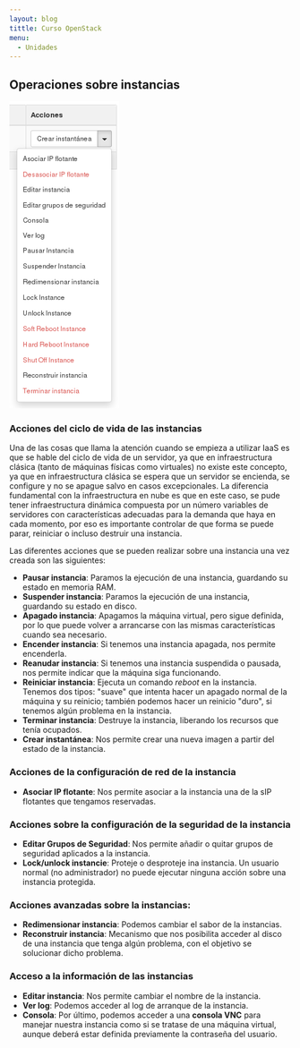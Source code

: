 ```yaml
---
layout: blog
tittle: Curso OpenStack
menu:
  - Unidades
---
```


## Operaciones sobre instancias

![acciones](img/operaciones/01.png)

### Acciones del ciclo de vida de las instancias

Una de las cosas que llama la atención cuando se empieza a utilizar IaaS es que
se hable del ciclo de vida de un servidor, ya que en infraestructura clásica
(tanto de máquinas físicas como virtuales) no existe este concepto, ya que en
infraestructura clásica se espera que un servidor se encienda, se configure y no
se apague salvo en casos excepcionales. La diferencia fundamental con la
infraestructura en nube es que en este caso, se pude tener infraestructura
dinámica compuesta por un número variables de servidores con características
adecuadas para la demanda que haya en cada momento, por eso es importante
controlar de que forma se puede parar, reiniciar o incluso destruir una
instancia.

Las diferentes acciones que se pueden realizar sobre una instancia una vez
creada son las siguientes:


* **Pausar instancia**: Paramos la ejecución de una instancia, guardando su
  estado en memoria RAM.
* **Suspender instancia**: Paramos la ejecución de una instancia, guardando
  su estado en disco.
* **Apagado instancia**: Apagamos la máquina virtual, pero sigue definida,
  por lo que puede volver a arrancarse con las mismas características cuando sea
  necesario.
* **Encender instancia**: Si tenemos una instancia apagada, nos permite
  encenderla.
* **Reanudar instancia**: Si tenemos una instancia suspendida o pausada, nos
  permite indicar que la máquina siga funcionando. 
* **Reiniciar instancia**: Ejecuta un comando *reboot* en la instancia. Tenemos dos tipos: "suave" que intenta hacer un apagado normal de la máquina y su reinicio; también podemos hacer un reinicio "duro", si tenemos algún problema en la instancia.
* **Terminar instancia**: Destruye la instancia, liberando los recursos que
  tenía ocupados.
* **Crear instantánea**: Nos permite crear una nueva imagen a partir del estado de la instancia.

### Acciones de la configuración de red de la instancia

* **Asociar IP flotante**: Nos permite asociar a la instancia una de la sIP flotantes que tengamos reservadas.

### Acciones sobre la configuración de la seguridad de la instancia

* **Editar Grupos de Seguridad**: Nos permite añadir o
  quitar grupos de seguridad aplicados a la instancia.
* **Lock/unlock instancie**: Proteje o desproteje ina instancia. Un usuario normal (no administrador) no puede ejecutar ninguna acción sobre una instancia protegida. 

### Acciones avanzadas sobre la instancias:

* **Redimensionar instancia**: Podemos cambiar el sabor de la instancias.
* **Reconstruir instancia**: Mecanismo que nos posibilita acceder al disco de una instancia que tenga algún problema, con el objetivo se solucionar dicho problema.

### Acceso a la información de las instancias

* **Editar instancia**: Nos permite cambiar el nombre de la instancia.
* **Ver log**: Podemos acceder al log de arranque de la instancia. 
* **Consola**: Por último, podemos acceder a una **consola VNC** para manejar nuestra
  instancia como si se tratase de una máquina virtual, aunque deberá estar
  definida previamente la contraseña del usuario.

